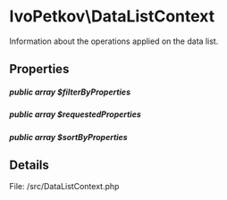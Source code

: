 # IvoPetkov\DataListContext

Information about the operations applied on the data list.

## Properties

##### public array $filterByProperties

##### public array $requestedProperties

##### public array $sortByProperties

## Details

File: /src/DataListContext.php

